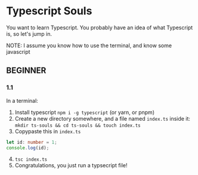 # Typescript Souls

You want to learn Typescript. You probably have an idea of what Typescript is, so let's jump in.

NOTE: I assume you know how to use the terminal, and know some javascript

## BEGINNER

### 1.1

In a terminal:

1. Install typescript `npm i -g typescript` (or yarn, or pnpm)
2. Create a new directory somewhere, and a file named `index.ts` inside it: `mkdir ts-souls && cd ts-souls && touch index.ts`
3. Copypaste this in `index.ts`
  ```ts
  let id: number = 1;
  console.log(id);
  ```
4. `tsc index.ts`
5. Congratulations, you just run a typsecript file!